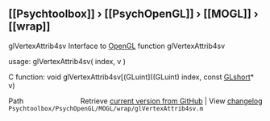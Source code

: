 ## [[Psychtoolbox]] &#8250; [[PsychOpenGL]] &#8250; [[MOGL]] &#8250; [[wrap]]

glVertexAttrib4sv  Interface to [OpenGL](OpenGL) function glVertexAttrib4sv  
  
usage:  glVertexAttrib4sv( index, v )  
  
C function:  void glVertexAttrib4sv[(GLuint]((GLuint) index, const [GLshort](GLshort)\* v)  




<div class="code_header" style="text-align:right;">
  <span style="float:left;">Path&nbsp;&nbsp;</span> <span class="counter">Retrieve <a href=
  "https://raw.github.com/Psychtoolbox-3/Psychtoolbox-3/beta/Psychtoolbox/PsychOpenGL/MOGL/wrap/glVertexAttrib4sv.m">current version from GitHub</a> | View <a href=
  "https://github.com/Psychtoolbox-3/Psychtoolbox-3/commits/beta/Psychtoolbox/PsychOpenGL/MOGL/wrap/glVertexAttrib4sv.m">changelog</a></span>
</div>
<div class="code">
  <code>Psychtoolbox/PsychOpenGL/MOGL/wrap/glVertexAttrib4sv.m</code>
</div>

